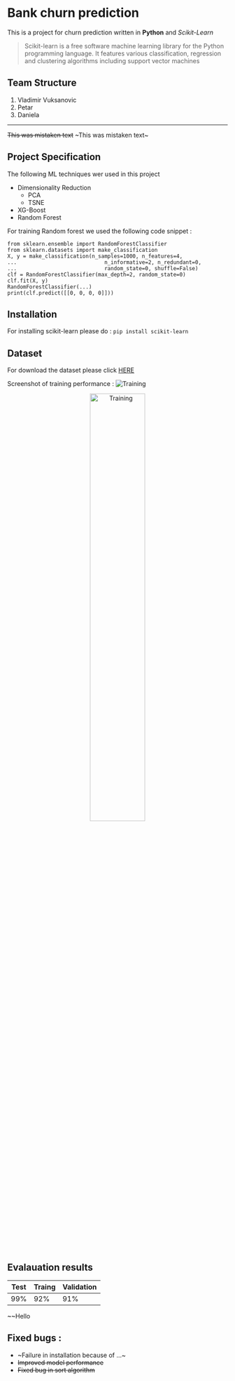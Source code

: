 # Bank churn prediction
This is a project for churn prediction written in **Python** and *Scikit-Learn* 

> Scikit-learn is a free software machine learning library for the Python programming language. It features various classification, regression and clustering algorithms including support vector machines
## Team Structure
1. Vladimir Vuksanovic
3. Petar 
4. Daniela
---
~~This was mistaken text~~
~This was mistaken text~
## Project Specification
The following ML techniques wer used in this project
- Dimensionality Reduction
  - PCA
  - TSNE
- XG-Boost
- Random Forest

For training Random forest we used the following code snippet :

```
from sklearn.ensemble import RandomForestClassifier
from sklearn.datasets import make_classification
X, y = make_classification(n_samples=1000, n_features=4,
...                            n_informative=2, n_redundant=0,
...                            random_state=0, shuffle=False)
clf = RandomForestClassifier(max_depth=2, random_state=0)
clf.fit(X, y)
RandomForestClassifier(...)
print(clf.predict([[0, 0, 0, 0]]))
```


## Installation
For installing scikit-learn please do :
`
pip install scikit-learn
`


## Dataset

For download the dataset please click [HERE](http://google.com)

Screenshot of training performance : 
![Training](https://www.researchgate.net/profile/Atanu-Kumar-Paul/publication/321382145/figure/fig5/AS:579337981054986@1515136346983/Neural-network-training-validation-and-test-plot-for-the-output-response-Oxirane.png)

<p align = "center">
<img src="https://www.researchgate.net/profile/Tapash-Sarkar/publication/327720895/figure/fig3/AS:672135315996676@1537260955913/Neural-network-training-performance-plot-with-best-validation.png" alt = "Training" width="50%" height="50%"/>
</p>


## Evalauation results

| Test | Traing | Validation|
| ---- | ------ |-----------|
| 99% | 92% |91%     |


~~Hello

## Fixed bugs :
- ~Failure in installation because of ...~
- ~~Improved model performance~~
- ~~Fixed bug in sort algorithm~~


